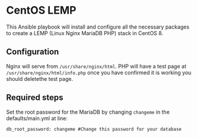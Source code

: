 # CentOS LEMP

This Ansible playbook will install and configure all the necessary packages to create a LEMP (Linux Nginx MariaDB PHP) stack in CentOS 8. 

## Configuration

Nginx will serve from `/usr/share/nginx/html`. PHP will have a test page at `/usr/share/nginx/html/info.php` once you have confirmed it is working you should deletethe test page.

## Required steps

Set the root password for the MariaDB by changing `changeme` in the defaults/main.yml at line:
         
`db_root_password: changeme #Change this password for your database`
